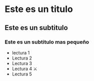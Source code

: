 # Este es un titulo
## Este es un subtitulo
### Este es un subtitulo mas pequeño

- lectura 1
- Lectura 2
- Lectura 3
- Lectura 4 ⚔️​
- Lectura 5 